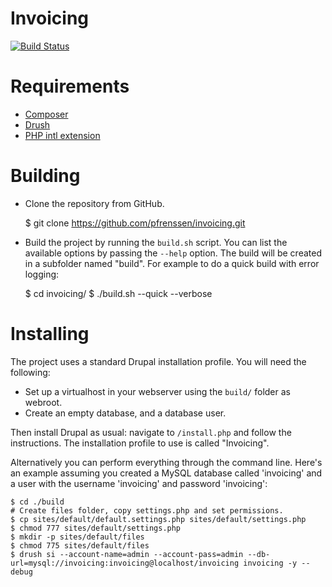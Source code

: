 Invoicing
=========

[![Build Status](https://magnum.travis-ci.com/pfrenssen/invoicing.svg?token=zJgK3Q7yQHVpfN2zHyTH&branch=develop)](https://magnum.travis-ci.com/pfrenssen/invoicing)


Requirements
============

- [Composer](https://github.com/composer/composer)
- [Drush](https://github.com/drush-ops/drush)
- [PHP intl extension](http://php.net/manual/en/intl.installation.php)


Building
========

* Clone the repository from GitHub.

    $ git clone https://github.com/pfrenssen/invoicing.git

* Build the project by running the `build.sh` script. You can list the
  available options by passing the `--help` option. The build will be created in
  a subfolder named "build". For example to do a quick build with error logging:

    $ cd invoicing/
    $ ./build.sh --quick --verbose


Installing
==========

The project uses a standard Drupal installation profile. You will need the
following:

* Set up a virtualhost in your webserver using the `build/` folder as webroot.
* Create an empty database, and a database user.

Then install Drupal as usual: navigate to `/install.php` and follow the
instructions. The installation profile to use is called "Invoicing".

Alternatively you can perform everything through the command line. Here's an
example assuming you created a MySQL database called 'invoicing' and a user
with the username 'invoicing' and password 'invoicing':

    $ cd ./build
    # Create files folder, copy settings.php and set permissions.
    $ cp sites/default/default.settings.php sites/default/settings.php
    $ chmod 777 sites/default/settings.php
    $ mkdir -p sites/default/files
    $ chmod 775 sites/default/files
    $ drush si --account-name=admin --account-pass=admin --db-url=mysql://invoicing:invoicing@localhost/invoicing invoicing -y --debug
